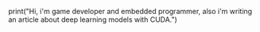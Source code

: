 print("Hi, i'm game developer and embedded programmer, also i'm writing an article about deep learning models with CUDA.")
